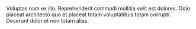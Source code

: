 Voluptas nam ex illo. Reprehenderit commodi mollitia velit est dolores. Odio placeat architecto quo et placeat totam voluptatibus totam corrupti. Deserunt dolor et non totam alias.